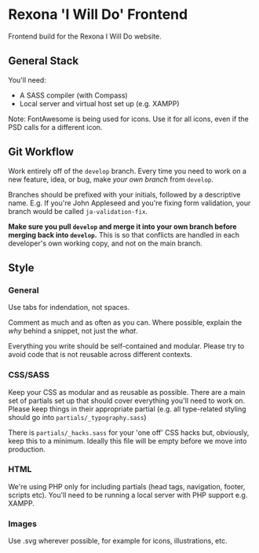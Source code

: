 # Rexona 'I Will Do' Frontend

Frontend build for the Rexona I Will Do website.

## General Stack

You'll need:

- A SASS compiler (with Compass)
- Local server and virtual host set up (e.g. XAMPP)

Note: FontAwesome is being used for icons. Use it for all icons, even if the PSD calls for a different icon.

## Git Workflow

Work entirely off of the `develop` branch. Every time you need to work on a new feature, idea, or bug, make *your own branch* from `develop`. 

Branches should be prefixed with your initials, followed by a descriptive name. E.g. If you're John Appleseed and you're fixing form validation, your branch would be called `ja-validation-fix`.

**Make sure you pull `develop` and merge it into your own branch before merging back into `develop`.** This is so that conflicts are handled in each developer's own working copy, and not on the main branch.

## Style

### General

Use tabs for indendation, not spaces.

Comment as much and as often as you can. Where possible, explain the *why* behind a snippet, not just the *what*. 

Everything you write should be self-contained and modular. Please try to avoid code that is not reusable across different contexts.

### CSS/SASS

Keep your CSS as modular and as reusable as possible. There are a main set of partials set up that should cover everything you'll need to work on. Please keep things in their appropriate partial (e.g. all type-related styling should go into `partials/_typography.sass`)

There is `partials/_hacks.sass` for your 'one off' CSS hacks but, obviously, keep this to a minimum. Ideally this file will be empty before we move into production.

### HTML

We're using PHP only for including partials (head tags, navigation, footer, scripts etc). You'll need to be running a local server with PHP support e.g. XAMPP.

### Images

Use .svg wherever possible, for example for icons, illustrations, etc. 




